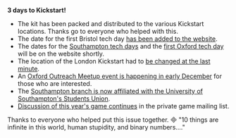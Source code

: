 **3 days to Kickstart!**

- The kit has been packed and distributed to the various Kickstart locations. Thanks go to everyone who helped with this.
- The date for the first Bristol tech day [has been added to the website][website-bristol-tech-day].
- The dates for the [Southampton tech days][gerrit-southampton-tech-days] and the [first Oxford tech day][gerrit-oxford-tech-day] will be on the website shortly.
- The location of the London Kickstart had to [be changed at the last minute][list-london-kickstart].
- An [Oxford Outreach Meetup event is happening in early December][list-oxford-outreach] for those who are interested.
- The [Southampton branch is now affiliated with the University of Southampton's Students Union][list-susu].
- [Discussion of this year's game continues][list-game] in the private game mailing list.

Thanks to everyone who helped put this issue together.

"10 things are infinite in this world, human stupidity, and binary numbers...."


[gerrit-southampton-tech-days]: https://www.studentrobotics.org/gerrit/#/c/2554/
[gerrit-oxford-tech-day]: https://www.studentrobotics.org/gerrit/#/c/2542/
[website-bristol-tech-day]: https://www.studentrobotics.org/events/sr2016/2015-12-12-bristol_tech_day_1
[list-london-kickstart]: https://groups.google.com/d/topic/srobo/OdfrRa3yp3g/discussion
[list-oxford-outreach]: https://groups.google.com/d/topic/srobo/3pBR_XF4vTI/discussion
[list-susu]: https://groups.google.com/d/topic/srobo/lE4MEjpnYG4/discussion
[list-game]: https://groups.google.com/d/topic/srobo-game/-m845hF2Ar0/discussion
